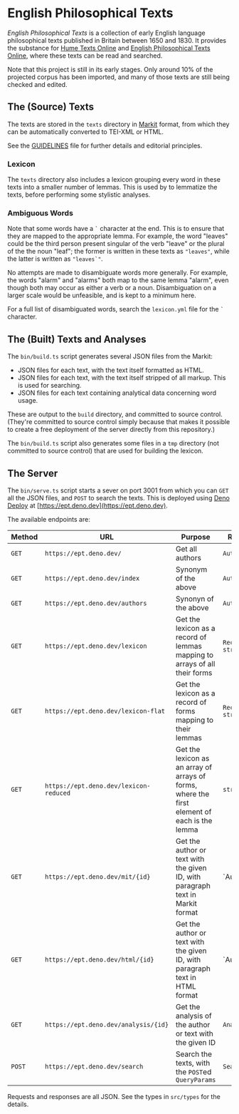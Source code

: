 # English Philosophical Texts

_English Philosophical Texts_ is a collection of early English language
philosophical texts published in Britain between 1650 and 1830. It provides the
substance for [Hume Texts Online](https://davidhume.org) and [English
Philosophical Texts Online](https://englishphilosophy.org), where these texts
can be read and searched.

Note that this project is still in its early stages. Only around 10% of the
projected corpus has been imported, and many of those texts are still being
checked and edited.

## The (Source) Texts

The texts are stored in the `texts` directory in
[Markit](https://github.com/englishphilosophy/markit) format, from which they
can be automatically converted to TEI-XML or HTML.

See the
[GUIDELINES](https://github.com/englishphilosophy/english-philosophical-texts/blob/main/GUIDELINES.md)
file for further details and editorial principles.

### Lexicon

The `texts` directory also includes a lexicon grouping every word in these texts
into a smaller number of lemmas. This is used by to lemmatize the texts, before
performing some stylistic analyses.

### Ambiguous Words

Note that some words have a `` ` `` character at the end. This is to ensure that
they are mapped to the appropriate lemma. For example, the word "leaves" could
be the third person present singular of the verb "leave" or the plural of the
the noun "leaf"; the former is written in these texts as `"leaves"`, while the
latter is written as `` "leaves`" ``.

No attempts are made to disambiguate words more generally. For example, the
words "alarm" and "alarms" both map to the same lemma "alarm", even though both
may occur as either a verb or a noun. Disambiguation on a larger scale would be
unfeasible, and is kept to a minimum here.

For a full list of disambiguated words, search the `lexicon.yml` file for the ``
` `` character.

## The (Built) Texts and Analyses

The `bin/build.ts` script generates several JSON files from the Markit:

- JSON files for each text, with the text itself formatted as HTML.
- JSON files for each text, with the text itself stripped of all markup. This is
  used for searching.
- JSON files for each text containing analytical data concerning word usage.

These are output to the `build` directory, and committed to source control.
(They're committed to source control simply because that makes it possible to
create a free deployment of the server directly from this repository.)

The `bin/build.ts` script also generates some files in a `tmp` directory (not
committed to source control) that are used for building the lexicon.

## The Server

The `bin/serve.ts` script starts a sever on port 3001 from which you can `GET`
all the JSON files, and `POST` to search the texts. This is deployed using [Deno
Deploy](https://deno.com/deploy) at
[https://ept.deno.dev](https://ept.deno.dev).

The available endpoints are:

| Method | URL                                    | Purpose                                                                                      | Result Type                |
| ------ | -------------------------------------- | -------------------------------------------------------------------------------------------- | -------------------------- |
| `GET`  | `https://ept.deno.dev/`                | Get all authors                                                                              | `Author[]`                 |
| `GET`  | `https://ept.deno.dev/index`           | Synonym of the above                                                                         | `Author[]`                 |
| `GET`  | `https://ept.deno.dev/authors`         | Synonyn of the above                                                                         | `Author[]`                 |
| `GET`  | `https://ept.deno.dev/lexicon`         | Get the lexicon as a record of lemmas mapping to arrays of all their forms                   | `Record<string, string[]>` |
| `GET`  | `https://ept.deno.dev/lexicon-flat`    | Get the lexicon as a record of forms mapping to their lemmas                                 | `Record<string, string>`   |
| `GET`  | `https://ept.deno.dev/lexicon-reduced` | Get the lexicon as an array of arrays of forms, where the first element of each is the lemma | `string[][]`               |
| `GET`  | `https://ept.deno.dev/mit/{id}`        | Get the author or text with the given ID, with paragraph text in Markit format               | `Author | Text`            |
| `GET`  | `https://ept.deno.dev/html/{id}`       | Get the author or text with the given ID, with paragraph text in HTML format                 | `Author | Text`            |
| `GET`  | `https://ept.deno.dev/analysis/{id}`   | Get the analysis of the author or text with the given ID                                     | `Analysis`                 |
| `POST` | `https://ept.deno.dev/search`          | Search the texts, with the `POST`ed `QueryParams`                                            | `SearchResult[]`           |

Requests and responses are all JSON. See the types in `src/types` for the
details.
